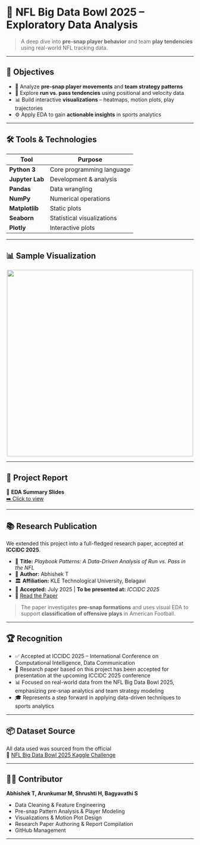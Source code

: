 # 🏈 NFL Big Data Bowl 2025 – Exploratory Data Analysis

> A deep dive into **pre-snap player behavior** and team **play tendencies** using real-world NFL tracking data.

---

## 🎯 Objectives

- 🧠 Analyze **pre-snap player movements** and **team strategy patterns**
- 🔁 Explore **run vs. pass tendencies** using positional and velocity data
- 📊 Build interactive **visualizations** – heatmaps, motion plots, play trajectories
- ⚙️ Apply EDA to gain **actionable insights** in sports analytics

---

## 🛠️ Tools & Technologies

| Tool            | Purpose                      |
|-----------------|------------------------------|
| **Python 3**    | Core programming language     |
| **Jupyter Lab** | Development & analysis        |
| **Pandas**      | Data wrangling                |
| **NumPy**       | Numerical operations          |
| **Matplotlib**  | Static plots                  |
| **Seaborn**     | Statistical visualizations    |
| **Plotly**      | Interactive plots             |

---

## 📊 Sample Visualization

<p align="center">
  <img src="https://github.com/user-attachments/assets/db68efa6-d198-4d20-b449-b8359fef65a2" width="500"/>
</p>

---

## 📄 Project Report

📘 **EDA Summary Slides**  
[➡️ Click to view](https://github.com/user-attachments/files/21226201/EDA.FINAL.pptx)

---

## 📚 Research Publication

We extended this project into a full-fledged research paper, accepted at **ICCIDC 2025**.

- 📄 **Title:** _Playbook Patterns: A Data-Driven Analysis of Run vs. Pass in the NFL_  
- 👤 **Author:** Abhishek T  
- 🏛️ **Affiliation:** KLE Technological University, Belagavi  
- 📅 **Accepted:** July 2025 | **To be presented at:** *ICCIDC 2025*  
- 🔗 [Read the Paper](https://github.com/user-attachments/files/21226309/ResearchPaper.pdf)

> The paper investigates **pre-snap formations** and uses visual EDA to support **classification of offensive plays** in American Football.

---

## 🏆 Recognition

- ✅ Accepted at ICCIDC 2025 – International Conference on Computational Intelligence, Data Communication  
- 📌 Research paper based on this project has been accepted for presentation at the upcoming ICCIDC 2025 conference  
- 📊 Focused on real-world data from the NFL Big Data Bowl 2025, emphasizing pre-snap analytics and team strategy modeling  
- 🎓 Represents a step forward in applying data-driven techniques to sports analytics

---

## 📦 Dataset Source

All data used was sourced from the official  
🔗 [NFL Big Data Bowl 2025 Kaggle Challenge](https://www.kaggle.com/competitions/nfl-big-data-bowl-2025)

---

## 👨‍💻 Contributor

**Abhishek T, Arunkumar M, Shrushti H, Bagyavathi S**

- Data Cleaning & Feature Engineering  
- Pre-snap Pattern Analysis & Player Modeling  
- Visualizations & Motion Plot Design  
- Research Paper Authoring & Report Compilation  
- GitHub Management

---
